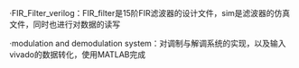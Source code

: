 ·FIR_Filter_verilog：FIR_filter是15阶FIR滤波器的设计文件，sim是滤波器的仿真文件，同时也进行对数据的读写



·modulation and demodulation system：对调制与解调系统的实现，以及输入vivado的数据转化，使用MATLAB完成
